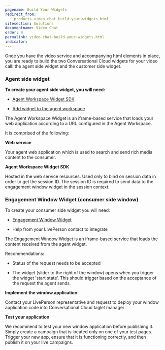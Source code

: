 ```yaml
---
pagename: Build Your Widgets
redirect_from:
  - products-video-chat-build-your-widgets.html
sitesection: Solutions
documentname: Video Chat
order: 4
permalink: video-chat-build-your-widgets.html
indicator:
---
```


Once you have the video service and accompanying html elements in place, you are ready to build the two Conversational Cloud widgets for your video call: the agent side widget and the customer side widget.

### Agent side widget

**To create your agent side widget, you will need:**

* [Agent Workspace Widget SDK](/agent-workspace-sdk-overview.html)

* [Add widget to the agent workspace](/guides-agent-workspace-widget.html)

The Agent Workspace Widget is an iframe-based service that loads your web application according to a URL configured in the Agent Workspace.

It is comprised of the following:

**Web service**

Your agent web application which is used to search and send rich media content to the consumer.

**Agent Workspace Widget SDK**

Hosted in the web service resources. Used only to bind on session data in order to get the session ID. The session ID is required to send data to the engagement window widget in the session context.

### Engagement Window Widget (consumer side window)

To create your consumer side widget you will need:

* [Engagement Window Widget](/rt-interactions-window-sdk-overview.html)

* Help from your LivePerson contact to integrate

The Engagement Window Widget is an iframe-based service that loads the content received from the agent widget.

Recommendations:

* Status of the request needs to be accepted

* The widget (slider to the right of the window) opens when you trigger the widget 'start state’.  This should trigger based on the acceptance of the request the agent sends.

**Implement the window application**

Contact your LivePerson representative and request to deploy your window application code into Conversational Cloud taglet manager

**Test your application**

We recommend to test your new window application before publishing it. Simply create a campaign that is located only on one of your test pages. Trigger your new app, ensure that it is functioning correctly, and then publish it on your live campaigns.